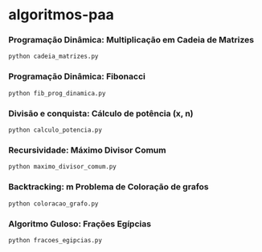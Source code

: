 # algoritmos-paa

### Programação Dinâmica: Multiplicação em Cadeia de Matrizes
  ```
  python cadeia_matrizes.py
  ```
### Programação Dinâmica: Fibonacci
  ```
  python fib_prog_dinamica.py
  ```
### Divisão e conquista: Cálculo de potência (x, n)
  ```
  python calculo_potencia.py
  ```
### Recursividade: Máximo Divisor Comum
  ```
  python maximo_divisor_comum.py
  ```
### Backtracking: m Problema de Coloração de grafos
  ```
  python coloracao_grafo.py
  ```
### Algoritmo Guloso: Frações Egípcias
  ```
  python fracoes_egipcias.py
  ```
